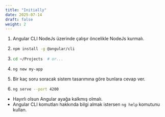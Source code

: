 ```yaml
---
title: "Initially"
date: 2025-07-14
draft: false
weight: 2
---
```



1) Angular CLI NodeJs üzerinde çalışır öncelikle NodeJs kurmalı.

2)  ```bash
    npm install -g @angular/cli
    ```

3)  ```bash
    cd ~/Projects  # or...
    ```

3)  ```bash
    ng new my-app
    ```

4) Bir kaç soru soracak sistem tasarımına göre bunlara cevap ver.


5)  ```bash
    ng serve --port 4200
    ```

- Hayırlı olsun Angular ayağa kalkmış olmalı.
- Angular CLI komutları hakkında bilgi almak istersen `ng help` komutunu kullan.



